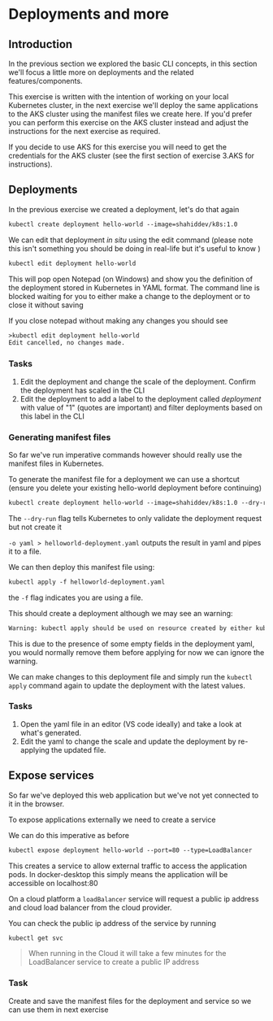 # Deployments and more

## Introduction

In the previous section we explored the basic CLI concepts, in this section we'll focus a little more on deployments and the related features/components.

This exercise is written with the intention of working on your local Kubernetes cluster, in the next exercise we'll deploy the same applications to the AKS cluster using the manifest files we create here. If you'd prefer you can perform this exercise on the AKS cluster instead and adjust the instructions for the next exercise as required.

If you decide to use AKS for this exercise you will need to get the credentials for the AKS cluster (see the first section of exercise 3.AKS for instructions).

## Deployments

In the previous exercise we created a deployment, let's do that again

```txt
kubectl create deployment hello-world --image=shahiddev/k8s:1.0
```

We can edit that deployment *in situ* using the edit command (please note this isn't something you should be doing in real-life but it's useful to know )

```txt
kubectl edit deployment hello-world
```

This will pop open Notepad (on Windows) and show you the definition of the deployment stored in Kubernetes in YAML format. The command line is blocked waiting for you to either make a change to the deployment or to close it without saving

If you close notepad without making any changes you should see

```txt
>kubectl edit deployment hello-world
Edit cancelled, no changes made.
```

### Tasks

1. Edit the deployment and change the scale of the deployment. Confirm the deployment has scaled in the CLI
2. Edit the deployment to add a label to the deployment called *deployment* with value of "1" (quotes are important) and filter deployments based on this label in the CLI

### Generating manifest files

So far we've run imperative commands however should really use the manifest files in Kubernetes.

To generate the manifest file for a deployment we can use a shortcut (ensure you delete your existing hello-world deployment before continuing)

```txt
kubectl create deployment hello-world --image=shahiddev/k8s:1.0 --dry-run=client -o yaml > helloworld-deployment.yaml
```

The `--dry-run` flag tells Kubernetes to only validate the deployment request but not create it

`-o yaml > helloworld-deployment.yaml` outputs the result in yaml and pipes it to a file.

We can then deploy this manifest file using:

```txt
kubectl apply -f helloworld-deployment.yaml
```

the `-f` flag indicates you are using a file.

This should create a deployment although we may see an warning:

```txt
Warning: kubectl apply should be used on resource created by either kubectl create --save-config or kubectl apply
```

This is due to the presence of some empty fields in the deployment yaml, you would normally remove them before applying for now we can ignore the warning.

We can make changes to this deployment file and simply run the `kubectl apply` command again to update the deployment with the latest values.

### Tasks

1. Open the yaml file in an editor (VS code ideally) and take a look at what's generated.
2. Edit the yaml to change the scale and update the deployment by re-applying the updated file.

## Expose services

So far we've deployed this web application but we've not yet connected to it in the browser.

To expose applications externally we need to create a service

We can do this imperative as before 

```txt
kubectl expose deployment hello-world --port=80 --type=LoadBalancer
```

This creates a service to allow external traffic to access the application pods. In docker-desktop this simply means the application will be accessible on localhost:80

On a cloud platform a `loadBalancer` service will request a public ip address and cloud load balancer from the cloud provider.

You can check the public ip address of the service by running

```txt
kubectl get svc
```

>When running in the Cloud it will take a few minutes for the LoadBalancer service to create a public IP address

### Task

Create and save the manifest files for the deployment and service so we can use them in next exercise
